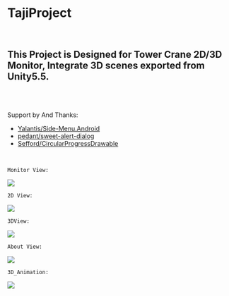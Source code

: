 # TajiProject
<br>

## This Project is Designed for Tower Crane 2D/3D Monitor, Integrate 3D scenes exported from Unity5.5.

<br><br>

Support by And Thanks:<br>

* [Yalantis/Side-Menu.Android](https://github.com/Yalantis/Side-Menu.Android)
* [pedant/sweet-alert-dialog](https://github.com/pedant/sweet-alert-dialog)
* [Sefford/CircularProgressDrawable](https://github.com/Sefford/CircularProgressDrawable)

<br>

    Monitor View:
![](https://github.com/uCloudCastle/TajiProject/raw/master/githubImg/monitor.png)

    2D View:
![](https://github.com/uCloudCastle/TajiProject/raw/master/githubImg/2d.png)

    3DView:
![](https://github.com/uCloudCastle/TajiProject/raw/master/githubImg/3d.png)

    About View:
![](https://github.com/uCloudCastle/TajiProject/raw/master/githubImg/about.png)

    3D_Animation:
![](https://github.com/uCloudCastle/TajiProject/raw/master/githubImg/3d_animation.gif)

